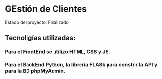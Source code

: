 <h1>GEstión de Clientes</h1>
Estado del proyecto: Finalizado

<h2>Tecnoligías utilizadas: 
    <h3>Para el FrontEnd se utilizo HTML, CSS y JS.</h3> 
    <h3>Para el BackEnd Python, la librería FLASk para constrir la API y para la BD phpMyAdmin.</h3>
</h2>
